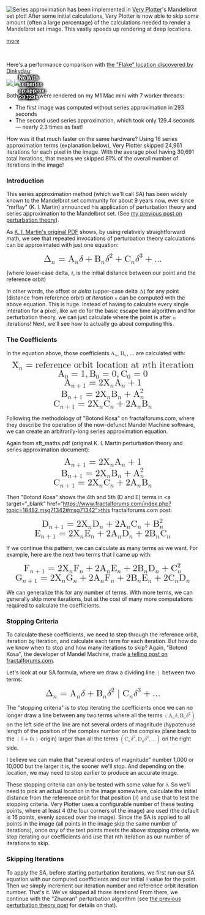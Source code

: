 
<!-- Copyright 2022 Phil Thompson. All Rights Reserved.  As noted in the License section of this repository's readme.md file, this file and its corresponding public HTML file, and all other articles, article files, and images, are distributed under traditional copyright.  The repository source code and other files are distributed under the MIT license. -->

[//]: # (gen-title: Series Approximation and the Mandelbrot set)

[//]: # (gen-title-url: Series-Approximation-and-the-Mandelbrot-set)

[//]: # (gen-keywords: mandelbrot set, mandelbrot, set, series, approximation, perturbation, theory, fractals, math, floating point, floating, point, floatexp, iteration, reference, delta, orbit, charts, graphs, javascript, canvas, development, programming)

[//]: # (gen-description: Applying series approximation to calculate the Mandelbrot set)

[//]: # (gen-meta-end)

<a href="${THIS_ARTICLE}"><img style="float: left" class="width-resp-50-100" src="${SITE_ROOT_REL}/img/20220201.jpg"/></a>Series approximation has been implemented in <a target="_blank" href="${SITE_ROOT_REL}/very-plotter/">Very Plotter</a>'s Mandelbrot set plot!  After some initial calculations, Very Plotter is now able to skip some amount (often a large percentage) of the calculations needed to render a Mandelbrot set image.  This vastly speeds up rendering at deep locations.

[more](more://)

<p style="clear:both">&nbsp;</p>

Here's a performance comparison with <a target="_blank" href="https://www.fractalforums.com/images-showcase-(rate-my-fractal)/flake/">the "Flake" location discovered by Dinkydau</a>:

<a style="position:relative" target="_blank" href="${SITE_ROOT_REL}/very-plotter/?plot=Mandelbrot-set&v=4&n=50100&mag=1.8e157&centerX=-1.99996619445037030418434688506350579675531241540724851511761922944801584242342684381376129778868913812287046406560949864353810575744772166485672496092803920095332176654843899e0&centerY=3.00138243679093832407249730397759249873468311907733352701742572801204749756148235811856472992884140755192241865049781816254785289455481571221457726813208724311827020946640834e-34&gradient=Bwrw-B.282828-r.BE1428-mod760-offset190&bgColor=b&algo=perturb-float">
	<img class="width-resp-50-100" src="${SITE_ROOT_REL}/img/20220201-flake-perturb-float.jpg"/>
	<!-- 4 text-shadow method thanks to https://stackoverflow.com/a/4919231/259456 -->
	<span style="position:absolute; top:-1.0rem; left:2.0rem; text-decoration: none;text-shadow: 2px 2px 4px #000, 2px -2px 4px #000, -2px 2px 4px #000, -2px -2px 4px #000;font-weight: 700;color: #FFF;">No series approx: 293s</span>
</a>
<a style="position:relative" target="_blank" href="${SITE_ROOT_REL}/very-plotter/?plot=Mandelbrot-set&v=4&n=50100&mag=1.8e157&centerX=-1.99996619445037030418434688506350579675531241540724851511761922944801584242342684381376129778868913812287046406560949864353810575744772166485672496092803920095332176654843899e0&centerY=3.00138243679093832407249730397759249873468311907733352701742572801204749756148235811856472992884140755192241865049781816254785289455481571221457726813208724311827020946640834e-34&gradient=Bwrw-B.282828-r.BE1428-mod760-offset190&bgColor=b&algo=perturb-sapx16.2-float">
	<img class="width-resp-50-100" src="${SITE_ROOT_REL}/img/20220201-flake-perturb-sapx16.2-float.jpg"/>
	<span style="position:absolute; top:-1.0rem; left:2.0rem; text-decoration: none;text-shadow: 2px 2px 4px #000, 2px -2px 4px #000, -2px 2px 4px #000, -2px -2px 4px #000;font-weight: 700;color: #FFF;">With series approx: 129s</span>
</a>

Both images were rendered on my M1 Mac mini with 7 worker threads:
<ul>
  <li>The first image was computed without series approximation in 293 seconds</li>
  <li>The second used series approximation, which took only 129.4 seconds &mdash; nearly 2.3 times as fast!</li>
</ul>
How was it that much faster on the same hardware?  Using 16 series approximation terms (explanation below), Very Plotter skipped 24,961 iterations for each pixel in the image.  With the average pixel having 30,691 total iterations, that means we skipped 81% of the overall number of iterations in the image!

### Introduction

This series approximation method (which we'll call SA) has been widely known to the Mandelbrot set community for about 9 years now, ever since "mrflay" (K. I. Martin) announced his application of perturbation theory and series approximation to the Mandelbrot set.  (See <a href="${SITE_ROOT_REL}/2022/Perturbation-Theory-and-the-Mandelbrot-set.html">my previous post on perturbation theory</a>).

As <a target="_blank" href="http://www.science.eclipse.co.uk/sft_maths.pdf">K. I. Martin's original PDF</a> shows, by using relatively straightforward math, we see that repeated invocations of perturbation theory calculations can be approximated with just one equation:

<math display="block" style="font-size:1.5rem">
  <msub>
    <mn>Δ</mn>
    <mi>n</mi>
   </msub>
  <mo>=</mo>
  <msub>
    <mn>A</mn>
    <mi>n</mi>
  </msub>
  <mn>𝛿</mn>
  <mo>+</mo>
  <msub>
    <mn>B</mn>
    <mi>n</mi>
  </msub>
  <msup>
    <mn>𝛿</mn>
    <mn>2</mn>
  </msup>
  <mo>+</mo>
  <msub>
    <mn>C</mn>
    <mi>n</mi>
  </msub>
  <msup>
    <mn>𝛿</mn>
    <mn>3</mn>
  </msup>
  <mo>+</mo>
  <mi>...</mi>
</math>

(where lower-case delta, <math class="inline-math"><mn>𝛿</mn></math>, is the initial distance between our point and the reference orbit)

In other words, the offset  or <i>delta</i> (upper-case delta <math class="inline-math"><mn>Δ</mn></math>) for any point (distance from reference orbit) *at iteration* <math class="inline-math"><mi>n</mi></math> can be computed with the above equation.  This is huge.  Instead of having to calculate every single interation for a pixel, like we do for the basic escape time algorithm and for perturbation theory, we can just calculate where the point is after <math class="inline-math"><mi>n</mi></math> iterations!  Next, we'll see how to actually go about computing this.

### The Coefficients

In the equation above, those coefficients <math class="inline-math"><msub><mn>A</mn><mi>n</mi></msub></math>, <math class="inline-math"><msub><mn>B</mn><mi>n</mi></msub></math>, ... are calculated with:

<math display="block" style="font-size:1.5rem; text-align:left">
  <msub>
    <mn>X</mn>
    <mi>n</mi>
  </msub>
  <mo>=</mo>
  <mtext>reference orbit location at&nbsp;</mtext>
  <mi>n</mi>
  <mtext>th iteration</mtext>
</math>
<math display="block" style="font-size:1.5rem; text-align:left">
	<mrow>
   <msub>
   	<mn>A</mn>
   	<mn>0</mn>
   </msub>
   <mo>=</mo>
   <mn>1</mn>
   <mo>,</mo>
   <mphantom>i</mphantom>
 </mrow>
	<mrow>
   <msub>
   	<mn>B</mn>
   	<mn>0</mn>
   </msub>
   <mo>=</mo>
   <mn>0</mn>
   <mo>,</mo>
   <mphantom>i</mphantom>
 </mrow>
	<mrow>
   <msub>
   	<mn>C</mn>
   	<mn>0</mn>
   </msub>
   <mo>=</mo>
   <mn>0</mn>
 </mrow>
</math>
<math display="block" style="font-size:1.5rem; text-align:left">
  <msub>
    <mn>A</mn>
    <mrow><mi>n</mi><mo>+</mo><mn>1</mn></mrow>
  </msub>
  <mo>=</mo>
  <mn>2</mn>
  <msub>
    <mn>X</mn>
    <mi>n</mi>
  </msub>
  <msub>
    <mn>A</mn>
    <mi>n</mi>
  </msub>
  <mo>+</mo>
  <mn>1</mn>
</math>
<math display="block" style="font-size:1.5rem; text-align:left">
  <msub>
    <mn>B</mn>
    <mrow><mi>n</mi><mo>+</mo><mn>1</mn></mrow>
  </msub>
  <mo>=</mo>
  <mn>2</mn>
  <msub>
    <mn>X</mn>
    <mi>n</mi>
  </msub>
  <msub>
    <mn>B</mn>
    <mi>n</mi>
  </msub>
  <mo>+</mo>
  <msubsup>
    <mn>A</mn>
    <mi>n</mi>
    <mn>2</mn>
  </msubsup>
</math>
<math display="block" style="font-size:1.5rem; text-align:left">
  <msub>
    <mn>C</mn>
    <mrow><mi>n</mi><mo>+</mo><mn>1</mn></mrow>
  </msub>
  <mo>=</mo>
  <mn>2</mn>
  <msub>
    <mn>X</mn>
    <mi>n</mi>
  </msub>
  <msub>
    <mn>C</mn>
    <mi>n</mi>
  </msub>
  <mo>+</mo>
  <mn>2</mn>
  <msub>
    <mn>A</mn>
    <mi>n</mi>
  </msub>
  <msub>
    <mn>B</mn>
    <mi>n</mi>
  </msub>
</math>

Following the methodology of "Botond Kosa" on fractalforums.com, where they describe the operation of the now-defunct Mandel Machine software, we can create an arbitrarily-long series approximation equation.

Again from sft_maths.pdf (original K. I. Martin perturbation theory and series approximation document):

<math display="block" style="font-size:1.5rem; text-align:left">
  <msub>
    <mn>A</mn>
    <mrow><mi>n</mi><mo>+</mo><mn>1</mn></mrow>
  </msub>
  <mo>=</mo>
  <mn>2</mn>
  <msub>
    <mn>X</mn>
    <mi>n</mi>
  </msub>
  <msub>
    <mn>A</mn>
    <mi>n</mi>
  </msub>
  <mo>+</mo>
  <mn>1</mn>
</math>
<math display="block" style="font-size:1.5rem; text-align:left">
  <msub>
    <mn>B</mn>
    <mrow><mi>n</mi><mo>+</mo><mn>1</mn></mrow>
  </msub>
  <mo>=</mo>
  <mn>2</mn>
  <msub>
    <mn>X</mn>
    <mi>n</mi>
  </msub>
  <msub>
    <mn>B</mn>
    <mi>n</mi>
  </msub>
  <mo>+</mo>
  <msubsup>
    <mn>A</mn>
    <mi>n</mi>
    <mn>2</mn>
  </msubsup>
</math>
<math display="block" style="font-size:1.5rem; text-align:left">
  <msub>
    <mn>C</mn>
    <mrow><mi>n</mi><mo>+</mo><mn>1</mn></mrow>
  </msub>
  <mo>=</mo>
  <mn>2</mn>
  <msub>
    <mn>X</mn>
    <mi>n</mi>
  </msub>
  <msub>
    <mn>C</mn>
    <mi>n</mi>
  </msub>
  <mo>+</mo>
  <mn>2</mn>
  <msub>
    <mn>A</mn>
    <mi>n</mi>
  </msub>
  <msub>
    <mn>B</mn>
    <mi>n</mi>
  </msub>
</math>

Then "Botond Kosa" shows the 4th and 5th (D and E) terms in <a target=“_blank” href=“https://www.fractalforums.com/index.php?topic=18482.msg71342#msg71342”>this fractalforums.com post</a>:

<math display="block" style="font-size:1.5rem; text-align:left">
  <msub>
    <mn>D</mn>
    <mrow><mi>n</mi><mo>+</mo><mn>1</mn></mrow>
  </msub>
  <mo>=</mo>
  <mn>2</mn>
  <msub>
    <mn>X</mn>
    <mi>n</mi>
  </msub>
  <msub>
    <mn>D</mn>
    <mi>n</mi>
  </msub>
  <mo>+</mo>
  <mn>2</mn>
  <msub>
    <mn>A</mn>
    <mi>n</mi>
  </msub>
  <msub>
    <mn>C</mn>
    <mi>n</mi>
  </msub>
  <mo>+</mo>
  <msubsup>
    <mn>B</mn>
    <mi>n</mi>
    <mn>2</mn>
  </msubsup>
</math>
<math display="block" style="font-size:1.5rem; text-align:left">
  <msub>
    <mn>E</mn>
    <mrow><mi>n</mi><mo>+</mo><mn>1</mn></mrow>
  </msub>
  <mo>=</mo>
  <mn>2</mn>
  <msub>
    <mn>X</mn>
    <mi>n</mi>
  </msub>
  <msub>
    <mn>E</mn>
    <mi>n</mi>
  </msub>
  <mo>+</mo>
  <mn>2</mn>
  <msub>
    <mn>A</mn>
    <mi>n</mi>
  </msub>
  <msub>
    <mn>D</mn>
    <mi>n</mi>
  </msub>
  <mo>+</mo>
  <mn>2</mn>
  <msub>
    <mn>B</mn>
    <mi>n</mi>
  </msub>
  <msub>
    <mn>C</mn>
    <mi>n</mi>
  </msub>
</math>

If we continue this pattern, we can calculate as many terms as we want.  For example, here are the next two terms that I came up with:

<math display="block" style="font-size:1.5rem; text-align:left">
  <msub>
    <mn>F</mn>
    <mrow><mi>n</mi><mo>+</mo><mn>1</mn></mrow>
  </msub>
  <mo>=</mo>
  <mn>2</mn>
  <msub>
    <mn>X</mn>
    <mi>n</mi>
  </msub>
  <msub>
    <mn>F</mn>
    <mi>n</mi>
  </msub>
  <mo>+</mo>
  <mn>2</mn>
  <msub>
    <mn>A</mn>
    <mi>n</mi>
  </msub>
  <msub>
    <mn>E</mn>
    <mi>n</mi>
  </msub>
  <mo>+</mo>
  <mn>2</mn>
  <msub>
    <mn>B</mn>
    <mi>n</mi>
  </msub>
  <msub>
    <mn>D</mn>
    <mi>n</mi>
  </msub>
  <mo>+</mo>
  <msubsup>
    <mn>C</mn>
    <mi>n</mi>
    <mn>2</mn>
  </msubsup>
</math>
<math display="block" style="font-size:1.5rem; text-align:left">
  <msub>
    <mn>G</mn>
    <mrow><mi>n</mi><mo>+</mo><mn>1</mn></mrow>
  </msub>
  <mo>=</mo>
  <mn>2</mn>
  <msub>
    <mn>X</mn>
    <mi>n</mi>
  </msub>
  <msub>
    <mn>G</mn>
    <mi>n</mi>
  </msub>
  <mo>+</mo>
  <mn>2</mn>
  <msub>
    <mn>A</mn>
    <mi>n</mi>
  </msub>
  <msub>
    <mn>F</mn>
    <mi>n</mi>
  </msub>
  <mo>+</mo>
  <mn>2</mn>
  <msub>
    <mn>B</mn>
    <mi>n</mi>
  </msub>
  <msub>
    <mn>E</mn>
    <mi>n</mi>
  </msub>
  <mo>+</mo>
  <mn>2</mn>
  <msub>
    <mn>C</mn>
    <mi>n</mi>
  </msub>
  <msub>
    <mn>D</mn>
    <mi>n</mi>
  </msub>
</math>

We can generalize this for any number of terms.  With more terms, we can generally skip more iterations, but at the cost of many more computations required to calculate the coefficients.

### Stopping Criteria

To calculate these coefficients, we need to step through the reference orbit, iteration by iteration, and calculate each term for each iteration.  But how do we know when to stop and how many iterations to skip?  Again, "Botond Kosa", the developer of Mandel Machine, made <a target="_blank" href="https://www.fractalforums.com/index.php?topic=18482.msg74200#msg74200">a telling post on fractalforums.com</a>.

Let's look at our SA formula, where we draw a dividing line <math class="inline-math"><mo>|</mo></math> between two terms:

<math display="block" style="font-size:1.5rem">
  <msub>
    <mn>Δ</mn>
    <mi>n</mi>
   </msub>
  <mo>=</mo>
  <msub>
    <mn>A</mn>
    <mi>n</mi>
  </msub>
  <mn>𝛿</mn>
  <mo>+</mo>
  <msub>
    <mn>B</mn>
    <mi>n</mi>
  </msub>
  <msup>
    <mn>𝛿</mn>
    <mn>2</mn>
  </msup>
  <mo>|</mo>
  <msub>
    <mn>C</mn>
    <mi>n</mi>
  </msub>
  <msup>
    <mn>𝛿</mn>
    <mn>3</mn>
  </msup>
  <mo>+</mo>
  <mi>...</mi>
</math>

The "stopping criteria" is to stop iterating the coefficients once we can no longer draw a line between any two terms where all the terms <math class="inline-math"><mrow><mo>(</mo><msub><mn>A</mn><mi>n</mi></msub><mn>𝛿</mn><mo>,</mo></mrow><mrow><msub><mn>B</mn><mi>n</mi></msub><msup><mn>𝛿</mn><mn>2</mn></msup><mo>)</mo></mrow></math> on the left side of the line are not several orders of magnitude (hypotenuse length of the position of the complex number on the complex plane back to the <math class="inline-math"><mrow><mo>(</mo><mn>0</mn><mo>+</mo><mn>0</mn><mi>i</mi><mo>)</mo></mrow></math> origin) larger than all the terms <math class="inline-math"><mrow><mo>(</mo><msub><mn>C</mn><mi>n</mi></msub><msup><mn>𝛿</mn><mn>3</mn></msup><mo>,</mo></mrow><mrow><msub><mn>D</mn><mi>n</mi></msub><msup><mn>𝛿</mn><mn>4</mn></msup><mo>,</mo></mrow><mrow><mtext>...</mtext><mo>)</mo></mrow></math> on the right side.

I believe we can make that "several orders of magnitude" number 1,000 or 10,000 but the larger it is, the sooner we'll stop.  And depending on the location, we may need to stop earlier to produce an accurate image.

These stopping criteria can only be tested with some value for <math class="inline-math"><mn>𝛿</mn></math>.  So we'll need to pick an actual location in the image somewhere, calculate the initial distance from the reference orbit for that position (<math class="inline-math"><mn>𝛿</mn></math>) and use that to test the stopping criteria.  Very Plotter uses a configurable number of these testing points, where at least 4 (the four corners of the image) are used (the default is 16 points, evenly spaced over the image).  Since the SA is applied to all points in the image (all points in the image skip the same number of iterations), once <i>any</i> of the test points meets the above stopping criteria, we stop iterating our coefficients and use that nth iteration as our number of iterations to skip.

### Skipping Iterations

To apply the SA, before starting perturbation iterations, we first run our SA equation with our computed coefficients and our initial <math class="inline-math"><mn>𝛿</mn></math> value for the point.  Then we simply increment our iteration number and reference orbit iteration number.  That's it.  We've skipped all those iterations!  From there, we continue with the "Zhuoran" perturbation algorithm (see <a href="${SITE_ROOT_REL}/2022/Perturbation-Theory-and-the-Mandelbrot-set.html">the previous perturbation theory post</a> for details on that).

